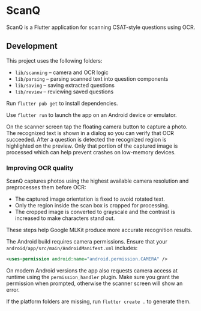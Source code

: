 # ScanQ

ScanQ is a Flutter application for scanning CSAT-style questions using OCR.

## Development

This project uses the following folders:

- `lib/scanning` – camera and OCR logic
- `lib/parsing` – parsing scanned text into question components
- `lib/saving` – saving extracted questions
- `lib/review` – reviewing saved questions

Run `flutter pub get` to install dependencies.

Use `flutter run` to launch the app on an Android device or emulator.

On the scanner screen tap the floating camera button to capture a photo. The
recognized text is shown in a dialog so you can verify that OCR succeeded.
After a question is detected the recognized region is highlighted on the
preview. Only that portion of the captured image is processed which can help
prevent crashes on low-memory devices.

### Improving OCR quality

ScanQ captures photos using the highest available camera resolution and
preprocesses them before OCR:

- The captured image orientation is fixed to avoid rotated text.
- Only the region inside the scan box is cropped for processing.
- The cropped image is converted to grayscale and the contrast is increased to
  make characters stand out.

These steps help Google MLKit produce more accurate recognition results.

The Android build requires camera permissions. Ensure that your
`android/app/src/main/AndroidManifest.xml` includes:

```xml
<uses-permission android:name="android.permission.CAMERA" />
```

On modern Android versions the app also requests camera access at runtime using
the `permission_handler` plugin. Make sure you grant the permission when
prompted, otherwise the scanner screen will show an error.

If the platform folders are missing, run `flutter create .` to generate them.